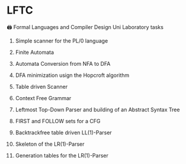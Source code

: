 # LFTC

🖨️ Formal Languages and Compiler Design Uni Laboratory tasks

1) Simple scanner for the PL/0 language

2) Finite Automata

3) Automata Conversion from NFA to DFA

4) DFA minimization usign the Hopcroft algorithm

5) Table driven Scanner

7) Context Free Grammar

8) Leftmost Top-Down Parser and building of an Abstract Syntax Tree

9) FIRST and FOLLOW sets for a CFG

10) Backtrackfree table driven LL(1)-Parser

11) Skeleton of the LR(1)-Parser

12) Generation tables for the LR(1)-Parser
